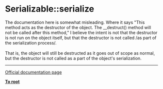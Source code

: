 # Serializable::serialize



The documentation here is somewhat misleading. Where it says "This method acts as the destructor of the object. The __destruct() method will not be called after this method," I believe the intent is not that the destructor is not run on the object itself, but that the destructor is not called /as part of the serialization process/. <br><br>That is, the object will still be destructed as it goes out of scope as normal, but the destructor is not called as a part of the object&apos;s serialization.  

---

[Official documentation page](https://www.php.net/manual/en/serializable.serialize.php)

**[To root](/README.md)**